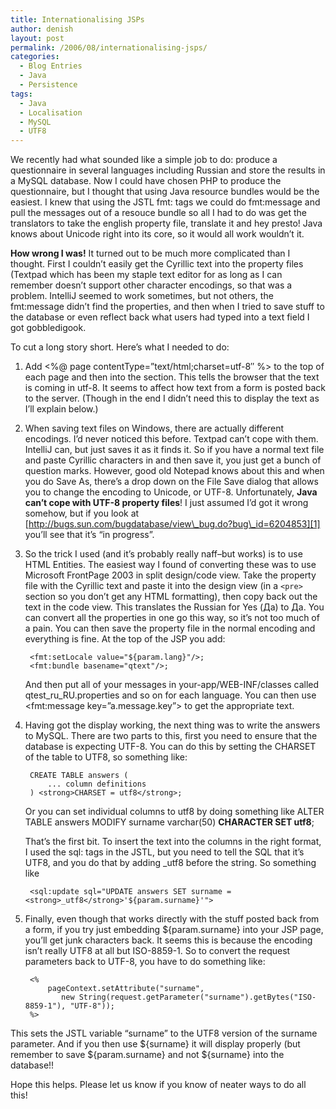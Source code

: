 ```yaml
---
title: Internationalising JSPs
author: denish
layout: post
permalink: /2006/08/internationalising-jsps/
categories:
  - Blog Entries
  - Java
  - Persistence
tags:
  - Java
  - Localisation
  - MySQL
  - UTF8
---
```

We recently had what sounded like a simple job to do: produce a questionnaire in several languages including Russian and store the results in a MySQL database. Now I could have chosen PHP to produce the questionnaire, but I thought that using Java resource bundles would be the easiest. I knew that using the JSTL fmt: tags we could do fmt:message and pull the messages out of a resouce bundle so all I had to do was get the translators to take the english property file, translate it and hey presto! Java knows about Unicode right into its core, so it would all work wouldn&#8217;t it.

**How wrong I was!**<!--more--> It turned out to be much more complicated than I thought. First I couldn&#8217;t easily get the Cyrillic text into the property files (Textpad which has been my staple text editor for as long as I can remember doesn&#8217;t support other character encodings, so that was a problem. IntelliJ seemed to work sometimes, but not others, the fmt:message didn&#8217;t find the properties, and then when I tried to save stuff to the database or even reflect back what users had typed into a text field I got gobbledigook.

To cut a long story short. Here&#8217;s what I needed to do:

1. Add <%@ page contentType=&#8221;text/html;charset=utf-8&#8243; %> to the top of each page and then <meta http-equiv=&#8221;Content-Type&#8221; content=&#8221;text/html; charset=utf-8&#8243;> into the section. This tells the browser that the text is coming in utf-8. It seems to affect how text from a form is posted back to the server. (Though in the end I didn&#8217;t need this to display the text as I&#8217;ll explain below.)

2. When saving text files on Windows, there are actually different encodings. I&#8217;d never noticed this before. Textpad can&#8217;t cope with them. IntelliJ can, but just saves it as it finds it. So if you have a normal text file and paste Cyrillic characters in and then save it, you just get a bunch of question marks. However, good old Notepad knows about this and when you do Save As, there&#8217;s a drop down on the File Save dialog that allows you to change the encoding to Unicode, or UTF-8. Unfortunately, **Java can&#8217;t cope with UTF-8 property files**! I just assumed I&#8217;d got it wrong somehow, but if you look at [http://bugs.sun.com/bugdatabase/view\_bug.do?bug\_id=6204853][1] you&#8217;ll see that it&#8217;s &#8220;in progress&#8221;.

3. So the trick I used (and it&#8217;s probably really naff&#8211;but works) is to use HTML Entities. The easiest way I found of converting these was to use Microsoft FrontPage 2003 in split design/code view. Take the property file with the Cyrillic text and paste it into the design view (in a `<pre>` section so you don&#8217;t get any HTML formatting), then copy back out the text in the code view. This translates the Russian for Yes (Да) to Да. You can convert all the properties in one go this way, so it&#8217;s not too much of a pain. You can then save the property file in the normal encoding and everything is fine. At the top of the JSP you add:

        <fmt:setLocale value="${param.lang}"/>;
        <fmt:bundle basename="qtext"/>;
    
    And then put all of your messages in your-app/WEB-INF/classes called qtest\_ru\_RU.properties and so on for each language. You can then use <fmt:message key=&#8221;a.message.key&#8221;> to get the appropriate text.

4. Having got the display working, the next thing was to write the answers to MySQL. There are two parts to this, first you need to ensure that the database is expecting UTF-8. You can do this by setting the CHARSET of the table to UTF8, so something like:

        CREATE TABLE answers (
            ... column definitions
        ) <strong>CHARSET = utf8</strong>;

    Or you can set individual columns to utf8 by doing something like ALTER TABLE answers MODIFY surname varchar(50) **CHARACTER SET utf8**;

    That&#8217;s the first bit. To insert the text into the columns in the right format, I used the sql: tags in the JSTL, but you need to tell the SQL that it&#8217;s UTF8, and you do that by adding _utf8 before the string. So something like

        <sql:update sql="UPDATE answers SET surname = <strong>_utf8</strong>'${param.surname}'">

5. Finally, even though that works directly with the stuff posted back from a form, if you try just embedding ${param.surname} into your JSP page, you&#8217;ll get junk characters back. It seems this is because the encoding isn&#8217;t really UTF8 at all but ISO-8859-1. So to convert the request parameters back to UTF-8, you have to do something like:

        <%
            pageContext.setAttribute("surname",
               new String(request.getParameter("surname").getBytes("ISO-8859-1"), "UTF-8"));
        %>

This sets the JSTL variable &#8220;surname&#8221; to the UTF8 version of the surname parameter. And if you then use ${surname} it will display properly (but remember to save ${param.surname} and not ${surname} into the database!!

Hope this helps. Please let us know if you know of neater ways to do all this!

 [1]: http://bugs.sun.com/bugdatabase/view_bug.do?bug_id=6204853
